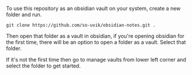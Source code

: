 To use this repository as an obsidian vault on your system, create a new folder and run.

```
git clone https://github.com/so-uvik/obsidian-notes.git .
```

Then open that folder as a vault in obsidian, if you're opening obsidian for the first time, there will be an option to open a folder as a vault. Select that folder.

If it's not the first time then go to manage vaults from lower left corner and select the folder to get started.


